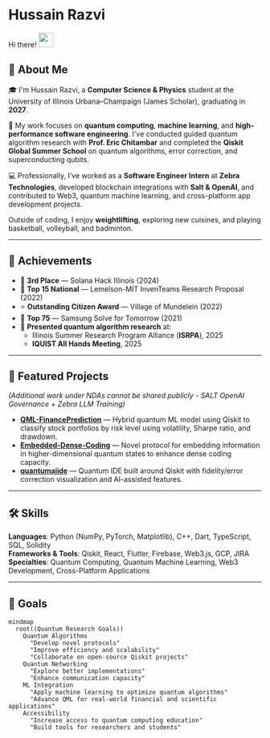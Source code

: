 # Hussain Razvi  
Hi there! <img src="https://media.giphy.com/media/hvRJCLFzcasrR4ia7z/giphy.gif" width="29px" height="29px">  

## 🚀 About Me  
🎓 I'm Hussain Razvi, a **Computer Science & Physics** student at the University of Illinois Urbana–Champaign (James Scholar), graduating in **2027**.  

🔬 My work focuses on **quantum computing**, **machine learning**, and **high-performance software engineering**. I've conducted guided quantum algorithm research with **Prof. Eric Chitambar** and completed the **Qiskit Global Summer School** on quantum algorithms, error correction, and superconducting qubits.  

💻 Professionally, I’ve worked as a **Software Engineer Intern** at **Zebra Technologies**, developed blockchain integrations with **Salt & OpenAI**, and contributed to Web3, quantum machine learning, and cross-platform app development projects.  

Outside of coding, I enjoy **weightlifting**, exploring new cuisines, and playing basketball, volleyball, and badminton.  

---

## 🏅 Achievements  
- 🥇 **3rd Place** — Solana Hack Illinois (2024)  
- 🥇 **Top 15 National** — Lemelson-MIT InvenTeams Research Proposal (2022)  
- ⭐ **Outstanding Citizen Award** — Village of Mundelein (2022)  
- 🥇 **Top 75** — Samsung Solve for Tomorrow (2021)  
- 📢 **Presented quantum algorithm research** at:  
  - Illinois Summer Research Program Alliance (**ISRPA**), 2025  
  - **IQUIST All Hands Meeting**, 2025  

---

## 📌 Featured Projects  
*(Additional work under NDAs cannot be shared publicly - SALT OpenAI Governance + Zebra LLM Training)*  

- **[QML-FinancePrediction](https://github.com/HusssainR/QML-FinancePrediction)** — Hybrid quantum ML model using Qiskit to classify stock portfolios by risk level using volatility, Sharpe ratio, and drawdown.  
- **[Embedded-Dense-Coding](https://github.com/HusssainR/Embedded-Dense-Coding)** — Novel protocol for embedding information in higher-dimensional quantum states to enhance dense coding capacity.  
- **[quantumaiide](https://github.com/HusssainR/quantumaiide)** — Quantum IDE built around Qiskit with fidelity/error correction visualization and AI-assisted features.  

---

## 🛠 Skills  
**Languages**: Python (NumPy, PyTorch, Matplotlib), C++, Dart, TypeScript, SQL, Solidity  
**Frameworks & Tools**: Qiskit, React, Flutter, Firebase, Web3.js, GCP, JIRA  
**Specialties**: Quantum Computing, Quantum Machine Learning, Web3 Development, Cross-Platform Applications  

---

## 🎯 Goals  
```mermaid
mindmap
  root((Quantum Research Goals))
    Quantum Algorithms
      "Develop novel protocols"
      "Improve efficiency and scalability"
      "Collaborate on open-source Qiskit projects"
    Quantum Networking
      "Explore better implementations"
      "Enhance communication capacity"
    ML Integration
      "Apply machine learning to optimize quantum algorithms"
      "Advance QML for real-world financial and scientific applications"
    Accessibility
      "Increase access to quantum computing education"
      "Build tools for researchers and students"
